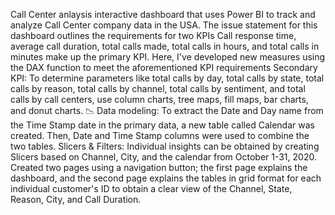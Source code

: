 Call Center anlaysis interactive dashboard that uses Power BI to track and analyze Call Center company data in the USA.
The issue statement for this dashboard outlines the requirements for two KPIs Call response time, average call duration, total calls made, total calls in hours, and total calls in minutes make up the primary KPI. Here, I've developed new measures using the DAX function to meet the aforementioned KPI requirements
Secondary KPI: To determine parameters like total calls by day, total calls by state, total calls by reason, total calls by channel, total calls by sentiment, and total calls by call centers, use column charts, tree maps, fill maps, bar charts, and donut charts. 📉 
Data modeling: To extract the Date and Day name from the Time Stamp date in the primary data, a new table called Calendar was created. Then, Date and Time Stamp columns were used to combine the two tables. 
Slicers & Filters: Individual insights can be obtained by creating Slicers based on Channel, City, and the calendar from October 1-31, 2020. 
Created two pages using a navigation button; the first page explains the dashboard, and the second page explains the tables in grid format for each individual customer's ID to obtain a clear view of the Channel, State, Reason, City, and Call Duration.

